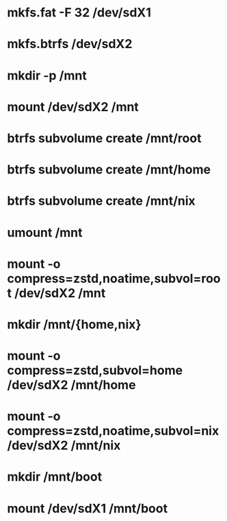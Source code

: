 # mkfs.fat -F 32 /dev/sdX1

# mkfs.btrfs /dev/sdX2
# mkdir -p /mnt
# mount /dev/sdX2 /mnt
# btrfs subvolume create /mnt/root
# btrfs subvolume create /mnt/home
# btrfs subvolume create /mnt/nix
# umount /mnt

# mount -o compress=zstd,noatime,subvol=root /dev/sdX2 /mnt
# mkdir /mnt/{home,nix}
# mount -o compress=zstd,subvol=home /dev/sdX2 /mnt/home
# mount -o compress=zstd,noatime,subvol=nix /dev/sdX2 /mnt/nix

# mkdir /mnt/boot
# mount /dev/sdX1 /mnt/boot